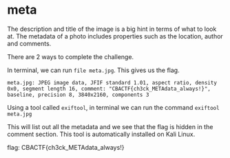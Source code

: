 # meta

The description and title of the image is a big hint in terms of what to look at. The metadata of a photo includes properties such as the location, author and comments.

There are 2 ways to complete the challenge.

In terminal, we can run `file meta.jpg`. This gives us the flag.

    meta.jpg: JPEG image data, JFIF standard 1.01, aspect ratio, density 0x0, segment length 16, comment: "CBACTF{ch3ck_METAdata_always!}", baseline, precision 8, 3840x2160, components 3

Using a tool called `exiftool`, in terminal we can run the command `exiftool meta.jpg`

This will list out all the metadata and we see that the flag is hidden in the comment section. This tool is automatically installed on Kali Linux.

flag: CBACTF{ch3ck_METAdata_always!}

